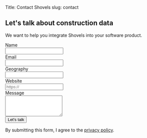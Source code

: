 Title: Contact Shovels
slug: contact

<div class="mx-auto max-w-4xl px-6 py-12 sm:py-16 lg:py-20 lg:px-8">
  <h2 class="text-5xl  tracking-tight text-emerald-800">Let's talk about construction data</h2>
  <p class="mt-2 text-lg leading-8 text-gray-600">We want to help you integrate Shovels into your software product.</p>
  <div class="mt-16 flex flex-col gap-16 sm:gap-y-20 lg:flex-row">
    <form action="https://formspree.io/f/mnqykork" method="POST" class="lg:flex-auto">
      <div class="grid grid-cols-1 gap-x-8 gap-y-6 sm:grid-cols-2">
        <div>
          <label for="name" class="block text-sm  leading-6 text-emerald-800">Name</label>
          <div class="mt-2.5">
            <input type="text" name="name" id="name" autocomplete="given-name" class="block w-full rounded-md border-0 px-3.5 py-2 text-emerald-800 shadow-sm ring-1 ring-inset ring-gray-300 placeholder:text-gray-400 focus:ring-2 focus:ring-inset focus:ring-gray-600 sm:text-sm sm:leading-6">
          </div>
        </div>
        <div>
          <label for="email" class="block text-sm  leading-6 text-emerald-800">Email</label>
          <div class="mt-2.5">
            <input type="email" name="email" id="email" autocomplete="email" class="block w-full rounded-md border-0 px-3.5 py-2 text-emerald-800 shadow-sm ring-1 ring-inset ring-gray-300 placeholder:text-gray-400 focus:ring-2 focus:ring-inset focus:ring-gray-600 sm:text-sm sm:leading-6">
          </div>
        </div>
        <div>
          <label for="geography" class="block text-sm  leading-6 text-emerald-800">Geography</label>
          <div class="mt-2.5">
            <input id="geography" name="geography" type="text" class="block w-full rounded-md border-0 px-3.5 py-2 text-emerald-800 shadow-sm ring-1 ring-inset ring-gray-300 placeholder:text-gray-400 focus:ring-2 focus:ring-inset focus:ring-gray-600 sm:text-sm sm:leading-6">
          </div>
        </div>
        <div>
          <label for="website" class="block text-sm  leading-6 text-emerald-800">Website</label>
          <div class="mt-2.5">
            <input type="url" name="website" id="website" placeholder="https://" class="block w-full rounded-md border-0 px-3.5 py-2 text-emerald-800 shadow-sm ring-1 ring-inset ring-gray-300 placeholder:text-gray-400 focus:ring-2 focus:ring-inset focus:ring-gray-600 sm:text-sm sm:leading-6">
          </div>
        </div>
        <div class="sm:col-span-2">
          <label for="message" class="block text-sm  leading-6 text-emerald-800">Message</label>
          <div class="mt-2.5">
            <textarea id="message" name="message" rows="4" class="block w-full rounded-md border-0 px-3.5 py-2 text-emerald-800 shadow-sm ring-1 ring-inset ring-gray-300 placeholder:text-gray-400 focus:ring-2 focus:ring-inset focus:ring-gray-600 sm:text-sm sm:leading-6"></textarea>
          </div>
        </div>
      </div>
      <div class="mt-10">
        <button type="submit" class="w-full px-5 py-2 md:px-10 md:py-4 bg-[#E8BD51] rounded justify-center items-center gap-2.5 inline-flex text-emerald-900 md:text-lg  font-['Scandia'] whitespace-nowrap">Let's talk</button>
      </div>
      <p class="mt-4 text-sm leading-6 text-gray-500">By submitting this form, I agree to the <a href="/privacy" class=" text-gray-600" target="_blank">privacy&nbsp;policy</a>.</p>
    </form>
    <!--
    <div class="lg:mt-6 lg:w-80 lg:flex-none">
      <img class="h-12 w-auto" src="https://tailwindui.com/img/logos/workcation-logo-gray-600.svg" alt="Shovels building permit API">
      <figure class="mt-10">
        <blockquote class="text-lg  leading-8 text-emerald-800">
          <p>“Lorem ipsum dolor sit amet consectetur adipisicing elit. Nemo expedita voluptas culpa sapiente alias molestiae. Numquam corrupti in laborum sed rerum et corporis.”</p>
        </blockquote>
        <figcaption class="mt-10 flex gap-x-6">
          <img src="https://images.unsplash.com/photo-1550525811-e5869dd03032?ixlib=rb-=eyJhcHBfaWQiOjEyMDd9&auto=format&fit=facearea&facepad=2&w=96&h=96&q=80" class="h-12 w-12 flex-none rounded-full bg-gray-50">
          <div>
            <div class="text-base  text-emerald-800">Brenna Goyette</div>
            <div class="text-sm leading-6 text-gray-600">CEO of Workcation</div>
          </div>
        </figcaption>
      </figure>
    </div>
    -->
  </div>
</div>
